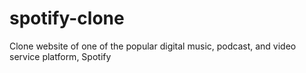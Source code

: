 # spotify-clone
Clone website of one of the popular digital music, podcast, and video service platform, Spotify
